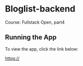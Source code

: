 # Bloglist-backend

Course: Fullstack Open, part4

## Running the App

To view the app, click the link below:

[https://](https://)
